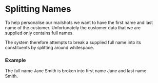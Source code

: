 # Splitting Names
To help personalise our mailshots we want to have the first name and last name of the customer.
Unfortunately the customer data that we are supplied only contains full names.

The system therefore attempts to break a supplied full name into its constituents by splitting
around whitespace.

### Example
The full name Jane Smith is broken into first name Jane and last name Smith.